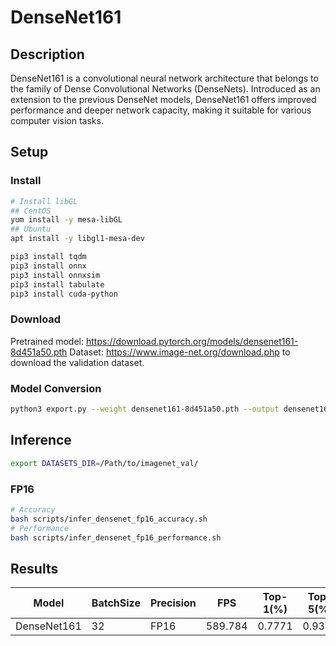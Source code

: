 # DenseNet161

## Description

DenseNet161 is a convolutional neural network architecture that belongs to the family of Dense Convolutional Networks (DenseNets). Introduced as an extension to the previous DenseNet models, DenseNet161 offers improved performance and deeper network capacity, making it suitable for various computer vision tasks.

## Setup

### Install

```bash
# Install libGL
## CentOS
yum install -y mesa-libGL
## Ubuntu
apt install -y libgl1-mesa-dev

pip3 install tqdm
pip3 install onnx
pip3 install onnxsim
pip3 install tabulate
pip3 install cuda-python
```

### Download

Pretrained model: <https://download.pytorch.org/models/densenet161-8d451a50.pth>
Dataset: <https://www.image-net.org/download.php> to download the validation dataset.

### Model Conversion

```bash
python3 export.py --weight densenet161-8d451a50.pth --output densenet161.onnx
```

## Inference

```bash
export DATASETS_DIR=/Path/to/imagenet_val/
```

### FP16

```bash
# Accuracy
bash scripts/infer_densenet_fp16_accuracy.sh
# Performance
bash scripts/infer_densenet_fp16_performance.sh
```

## Results

| Model       | BatchSize | Precision | FPS     | Top-1(%) | Top-5(%) |
| ----------- | --------- | --------- | ------- | -------- | -------- |
| DenseNet161 | 32        | FP16      | 589.784 | 0.7771   | 0.9354   |

